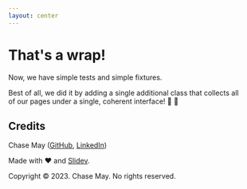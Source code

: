 ```yaml
---
layout: center
---
```


# That's a wrap!

Now, we have simple tests and simple fixtures.

Best of all, we did it by adding a single additional class that collects all  \
of our pages under a single, coherent interface! 🎉 🚀

## Credits

Chase May ([GitHub](https://github.com/clmay), [LinkedIn](https://linkedin.com/in/chasemay/))

Made with ❤️ and [Slidev](https://sli.dev).

Copyright © 2023. Chase May. No rights reserved.
